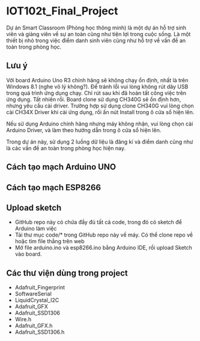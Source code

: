 # IOT102t_Final_Project

Dự án Smart Classroom (Phòng học thông minh) là một dự án hỗ trợ sinh viên và giảng viên về sự an toàn cũng như tiện lợi trong cuộc sống.
Là một thiết bị nhỏ trong việc điểm danh sinh viên cũng như hỗ trợ về vấn đề an toàn trong phòng học.

## Lưu ý

Với board Arduino Uno R3 chính hãng sẽ không chạy ổn định, nhất là trên Windows 8.1 (nghe vô lý không?). Để tránh lỗi vui lòng không rút dây USB trong quá trình ứng dụng chạy. Chỉ rút sau khi đã hoàn tất công việc trên ứng dụng. Tất nhiên rồi. Board clone sử dụng CH340G sẽ ổn định hơn, nhưng yêu cầu cài driver. Trường hợp sử dụng clone CH340G vui lòng chọn cài CH34X Driver khi cài ứng dụng, rồi ấn nút Install trong ô cửa sổ hiện lên.

Nếu sử dụng Arduino chính hãng nhưng máy không nhận, vui lòng chọn cài Arduino Driver, và làm theo hướng dẫn trong ô cửa sổ hiện lên.

Trong dự án này, sử dụng 2 luồng dữ liệu là đăng kí và điểm danh cũng như là các vấn đề an toàn trong phòng học hiện nay.

## Cách tạo mạch Arduino UNO

## Cách tạo mạch ESP8266

## Upload sketch

- GitHub repo này có chứa đầy đủ tất cả code, trong đó có sketch để Arduino làm việc
- Tải thư mục code/\* trong GitHub repo này về máy. Có thể clone repo về hoặc tìm file thẳng trên web
- Mở file arduino.ino và esp8266.ino bằng Arduino IDE, rồi upload Sketch vào board.

## Các thư viện dùng trong project

- Adafruit_Fingerprint
- SoftwareSerial
- LiquidCrystal_I2C
- Adafruit_GFX
- Adafruit_SSD1306
- Wire.h
- Adafruit_GFX.h
- Adafruit_SSD1306.h
